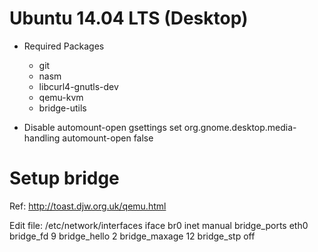 # Ubuntu 14.04 LTS (Desktop)
* Required Packages
  * git
  * nasm
  * libcurl4-gnutls-dev
  * qemu-kvm
  * bridge-utils

* Disable automount-open
gsettings set org.gnome.desktop.media-handling automount-open false

# Setup bridge
Ref: http://toast.djw.org.uk/qemu.html

Edit file: /etc/network/interfaces
iface br0 inet manual
	bridge_ports eth0
	bridge_fd 9
	bridge_hello 2
	bridge_maxage 12
	bridge_stp off
